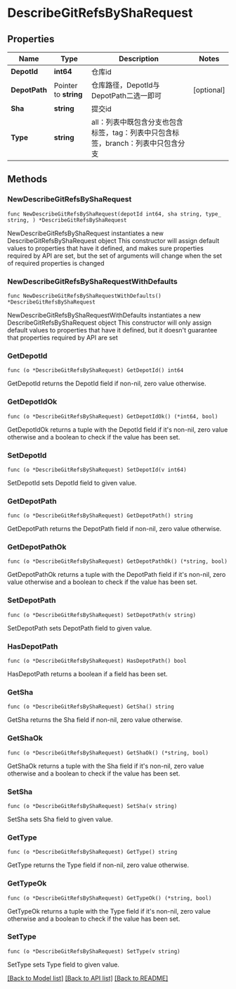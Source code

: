 # DescribeGitRefsByShaRequest

## Properties

Name | Type | Description | Notes
------------ | ------------- | ------------- | -------------
**DepotId** | **int64** | 仓库id | 
**DepotPath** | Pointer to **string** | 仓库路径，DepotId与DepotPath二选一即可 | [optional] 
**Sha** | **string** | 提交id | 
**Type** | **string** | all：列表中既包含分支也包含标签，tag：列表中只包含标签，branch：列表中只包含分支 | 

## Methods

### NewDescribeGitRefsByShaRequest

`func NewDescribeGitRefsByShaRequest(depotId int64, sha string, type_ string, ) *DescribeGitRefsByShaRequest`

NewDescribeGitRefsByShaRequest instantiates a new DescribeGitRefsByShaRequest object
This constructor will assign default values to properties that have it defined,
and makes sure properties required by API are set, but the set of arguments
will change when the set of required properties is changed

### NewDescribeGitRefsByShaRequestWithDefaults

`func NewDescribeGitRefsByShaRequestWithDefaults() *DescribeGitRefsByShaRequest`

NewDescribeGitRefsByShaRequestWithDefaults instantiates a new DescribeGitRefsByShaRequest object
This constructor will only assign default values to properties that have it defined,
but it doesn't guarantee that properties required by API are set

### GetDepotId

`func (o *DescribeGitRefsByShaRequest) GetDepotId() int64`

GetDepotId returns the DepotId field if non-nil, zero value otherwise.

### GetDepotIdOk

`func (o *DescribeGitRefsByShaRequest) GetDepotIdOk() (*int64, bool)`

GetDepotIdOk returns a tuple with the DepotId field if it's non-nil, zero value otherwise
and a boolean to check if the value has been set.

### SetDepotId

`func (o *DescribeGitRefsByShaRequest) SetDepotId(v int64)`

SetDepotId sets DepotId field to given value.


### GetDepotPath

`func (o *DescribeGitRefsByShaRequest) GetDepotPath() string`

GetDepotPath returns the DepotPath field if non-nil, zero value otherwise.

### GetDepotPathOk

`func (o *DescribeGitRefsByShaRequest) GetDepotPathOk() (*string, bool)`

GetDepotPathOk returns a tuple with the DepotPath field if it's non-nil, zero value otherwise
and a boolean to check if the value has been set.

### SetDepotPath

`func (o *DescribeGitRefsByShaRequest) SetDepotPath(v string)`

SetDepotPath sets DepotPath field to given value.

### HasDepotPath

`func (o *DescribeGitRefsByShaRequest) HasDepotPath() bool`

HasDepotPath returns a boolean if a field has been set.

### GetSha

`func (o *DescribeGitRefsByShaRequest) GetSha() string`

GetSha returns the Sha field if non-nil, zero value otherwise.

### GetShaOk

`func (o *DescribeGitRefsByShaRequest) GetShaOk() (*string, bool)`

GetShaOk returns a tuple with the Sha field if it's non-nil, zero value otherwise
and a boolean to check if the value has been set.

### SetSha

`func (o *DescribeGitRefsByShaRequest) SetSha(v string)`

SetSha sets Sha field to given value.


### GetType

`func (o *DescribeGitRefsByShaRequest) GetType() string`

GetType returns the Type field if non-nil, zero value otherwise.

### GetTypeOk

`func (o *DescribeGitRefsByShaRequest) GetTypeOk() (*string, bool)`

GetTypeOk returns a tuple with the Type field if it's non-nil, zero value otherwise
and a boolean to check if the value has been set.

### SetType

`func (o *DescribeGitRefsByShaRequest) SetType(v string)`

SetType sets Type field to given value.



[[Back to Model list]](../README.md#documentation-for-models) [[Back to API list]](../README.md#documentation-for-api-endpoints) [[Back to README]](../README.md)


